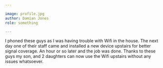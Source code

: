 ```yaml
---

image: profile.jpg
author: Damian Jones
role: something

---
```


I phoned these guys as I was having trouble with Wifi in the house. The next day one of their staff came and installed a new device upstairs for better signal coverage. An hour or so later and the job was done. Thanks to these guys my son, and 2 daughters can now use the Wifi upstairs without any issues whatsoever. 